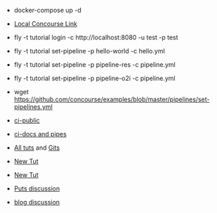 * docker-compose up -d
* [Local Concourse Link](http://192.168.1.61:8080/)
* fly -t tutorial login -c http://localhost:8080 -u test -p test
* fly -t tutorial set-pipeline -p hello-world -c hello.yml
* fly -t tutorial set-pipeline -p pipeline-res -c pipeline.yml 
* fly -t tutorial set-pipeline -p pipeline-o2i -c pipeline.yml


* wget https://github.com/concourse/examples/blob/master/pipelines/set-pipelines.yml
* [ci-public](https://ci.concourse-ci.org/)
* [ci-docs and pipes](https://concourse-ci.org/docs.html)
* [All tuts](https://geekrepos.com/hkumarmk/concourse-tutorial#02---task-inputs) and [Gits](https://github.com/ruanbekker/concourse-tutorial)
* [New Tut](https://dev.to/ruanbekker/concourse-pipeline-to-build-a-docker-image-automatically-on-git-commit-3eip)
* [New Tut](https://docs.stackhawk.com/continuous-integration/concourse-ci.html)
* [Puts discussion](https://github.com/concourse/concourse/discussions/8331)
* [blog discussion](https://blog.concourse-ci.org/introduction-to-task-inputs-and-outputs/)